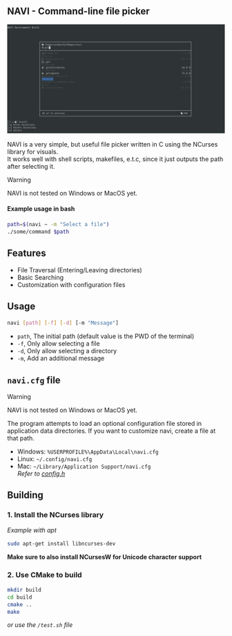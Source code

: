 ## NAVI - Command-line file picker

![navi-demo](/artwork/navi-demo.png)

NAVI is a very simple, but useful file picker written in C using the NCurses library for visuals.\
It works well with shell scripts, makefiles, e.t.c, since it just outputs the path after selecting it.

> [!WARNING]  
> NAVI is not tested on Windows or MacOS yet.

#### Example usage in bash
```bash
path=$(navi ~ -m "Select a file")
./some/command $path
```

## Features
- File Traversal (Entering/Leaving directories)
- Basic Searching
- Customization with configuration files 

## Usage
```bash
navi [path] [-f] [-d] [-m "Message"]
```
- `path`, The initial path (default value is the PWD of the terminal) 
- `-f`, Only allow selecting a file
- `-d`, Only allow selecting a directory
- `-m`, Add an additional message

## `navi.cfg` file
> [!WARNING]  
> NAVI is not tested on Windows or MacOS yet.

The program attempts to load an optional configuration file stored in application data directories. If you want to customize navi, create a file at that path.
- Windows: `%USERPROFILE%\AppData\Local\navi.cfg`
- Linux: `~/.config/navi.cfg`
- Mac: `~/Library/Application Support/navi.cfg`\
_Refer to [config.h](/include/config.h)_

## Building
### 1. Install the NCurses library
*Example with apt*
```bash
sudo apt-get install libncurses-dev
```
**Make sure to also install NCursesW for Unicode character support**

### 2. Use CMake to build
```bash
mkdir build
cd build
cmake ..
make
```
*or use the `/test.sh` file*
